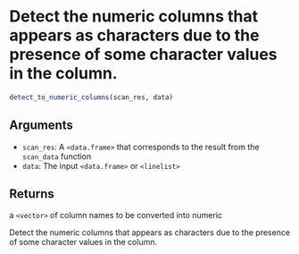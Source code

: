 # Detect the numeric columns that appears as characters due to the presence of some character values in the column.

```r
detect_to_numeric_columns(scan_res, data)
```

## Arguments

- `scan_res`: A `<data.frame>` that corresponds to the result from the `scan_data` function
- `data`: The input `<data.frame>` or `<linelist>`

## Returns

a `<vector>` of column names to be converted into numeric

Detect the numeric columns that appears as characters due to the presence of some character values in the column.
